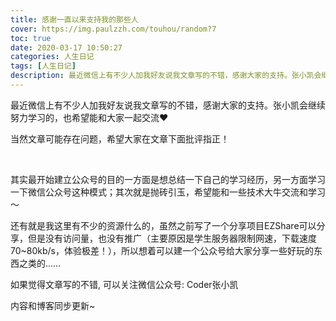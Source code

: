 ```yaml
---
title: 感谢一直以来支持我的那些人
cover: https://img.paulzzh.com/touhou/random?7
toc: true
date: 2020-03-17 10:50:27
categories: 人生日记
tags: [人生日记]
description: 最近微信上有不少人加我好友说我文章写的不错，感谢大家的支持。张小凯会继续努力学习的。当然文章可能存在问题，也希望能和大家一起交流
---
```


最近微信上有不少人加我好友说我文章写的不错，感谢大家的支持。张小凯会继续努力学习的，也希望能和大家一起交流❤

当然文章可能存在问题，希望大家在文章下面批评指正！

<br/>

<!--more-->

其实最开始建立公众号的目的一方面是想总结一下自己的学习经历，另一方面学习一下微信公众号这种模式；其次就是抛砖引玉，希望能和一些技术大牛交流和学习～

还有就是我这里有不少的资源什么的，虽然之前写了一个分享项目EZShare可以分享，但是没有访问量，也没有推广（主要原因是学生服务器限制网速，下载速度70~80kb/s，体验极差！），所以想着可以建一个公众号给大家分享一些好玩的东西之类的……



如果觉得文章写的不错, 可以关注微信公众号: Coder张小凯

内容和博客同步更新~